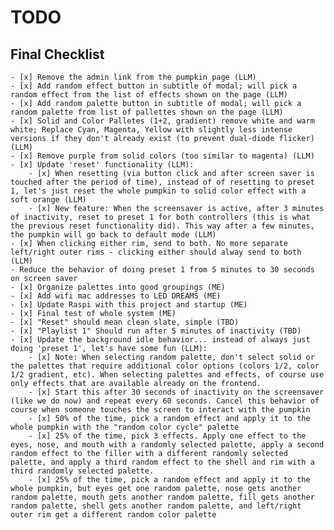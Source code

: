 # TODO

## Final Checklist
    - [x] Remove the admin link from the pumpkin page (LLM)
    - [x] Add random effect button in subtitle of modal; will pick a random effect from the list of effects shown on the page (LLM)
    - [x] Add random palette button in subtitle of modal; will pick a random palette from list of pallettes shown on the page (LLM)
    - [x] Solid and Color Palletes (1+2, gradient) remove white and warm white; Replace Cyan, Magenta, Yellow with slightly less intense versions if they don't already exist (to prevent dual-diode flicker) (LLM)
    - [x] Remove purple from solid colors (too similar to magenta) (LLM)
    - [x] Update 'reset' functionality (LLM):
        - [x] When resetting (via button click and after screen saver is touched after the period of time), instead of of resetting to preset 1, let's just reset the whole pumpkin to solid color effect with a soft orange (LLM)
        - [x] New feature: When the screensaver is active, after 3 minutes of inactivity, reset to preset 1 for both controllers (this is what the previous reset functionality did). This way after a few minutes, the pumpkin will go back to default mode (LLM)
    - [x] When clicking either rim, send to both. No more separate left/right outer rims - clicking either should alway send to both (LLM)
    - Reduce the behavior of doing preset 1 from 5 minutes to 30 seconds on screen saver
    - [x] Organize palettes into good groupings (ME)
    - [x] Add wifi mac addresses to LED DREAMS (ME)
    - [x] Update Raspi with this project and startup (ME)
    - [x] Final test of whole system (ME)
    - [x] "Reset" should mean clean slate, simple (TBD)
    - [x] "Playlist 1" Should run after 5 minutes of inactivity (TBD)
    - [x] Update the background idle behavior... instead of always just doing 'preset 1', let's have some fun (LLM):
        - [x] Note: When selecting random palette, don't select solid or the palettes that require additional color options (colors 1/2, color 1/2 gradient, etc). When selecting palettes and effects, of course use only effects that are available already on the frontend.
        - [x] Start this after 30 seconds of inactivity on the screensaver (like we do now) and repeat every 60 seconds. Cancel this behavior of course when someone touches the screen to interact with the pumpkin
        - [x] 50% of the time, pick a random effect and apply it to the whole pumpkin with the "random color cycle" palette
        - [x] 25% of the time, pick 3 effects. Apply one effect to the eyes, nose, and mouth with a randomly selected palette, apply a second random effect to the filler with a different randomly selected palette, and apply a third random effect to the shell and rim with a third randomly selected palette.
        - [x] 25% of the time, pick a random effect and apply it to the whole pumpkin, but eyes get one random palette, nose gets another random palette, mouth gets another random palette, fill gets another random palette, shell gets another random palette, and left/right outer rim get a different random color palette